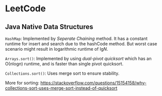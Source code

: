 # LeetCode

## Java Native Data Structures 

`HashMap`: Implemented by *Seperate Chaining* method. It has a constant runtime for insert and search due to the hashCode method. But worst case scenario might result in logarithmic runtime of lg*N*.

`Arrays.sort()`: Implemented by using *dual-pivot quicksort* which has an O(*n*log*n*) runtime, and is faster than single pivot quicksort. 

`Collections.sort()`: Uses merge sort to ensure stability.

More for sorting: https://stackoverflow.com/questions/15154158/why-collections-sort-uses-merge-sort-instead-of-quicksort
